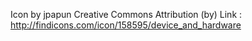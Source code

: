Icon by jpapun
Creative Commons Attribution (by)
Link : http://findicons.com/icon/158595/device_and_hardware